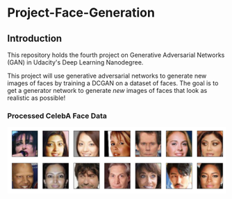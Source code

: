 # Project-Face-Generation

## Introduction ##
This repository holds the fourth project on Generative Adversarial Networks (GAN) in Udacity's Deep Learning Nanodegree.

This project will use generative adversarial networks to generate new images of faces by training a DCGAN on a dataset of faces. The goal is to get a generator network to generate *new* images of faces that look as realistic as possible!

### Processed CelebA Face Data ### 

![Processed CelebA face data](processed_face_data.png)